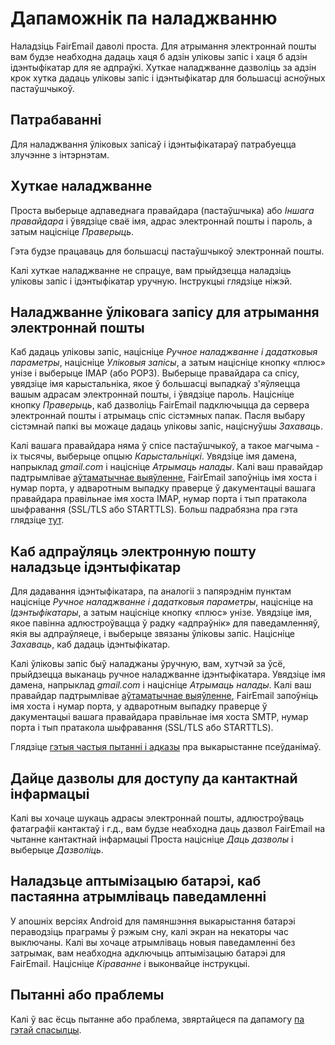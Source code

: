 # Дапаможнік па наладжванню

Наладзіць FairEmail даволі проста. Для атрымання электроннай пошты вам будзе неабходна дадаць хаця б адзін уліковы запіс і хаця б адзін ідэнтыфікатар для яе адпраўкі. Хуткае наладжванне дазволіць за адзін крок хутка дадаць уліковы запіс і ідэнтыфікатар для большасці асноўных пастаўшчыкоў.

## Патрабаванні

Для наладжвання ўліковых запісаў і ідэнтыфікатараў патрабуецца злучэнне з інтэрнэтам.

## Хуткае наладжванне

Проста выберыце адпаведнага правайдара (пастаўшчыка) або *Іншага правайдара* і ўвядзіце сваё імя, адрас электроннай пошты і пароль, а затым націсніце *Праверыць*.

Гэта будзе працаваць для большасці пастаўшчыкоў электроннай пошты.

Калі хуткае наладжванне не спрацуе, вам прыйдзецца наладзіць уліковы запіс і ідэнтыфікатар уручную. Інструкцыі глядзіце ніжэй.

## Наладжванне ўліковага запісу для атрымання электроннай пошты

Каб дадаць уліковы запіс, націсніце *Ручное наладжванне і дадатковыя параметры*, націсніце *Уліковыя запісы*, а затым націсніце кнопку «плюс» унізе і выберыце IMAP (або POP3). Выберыце правайдара са спісу, увядзіце імя карыстальніка, якое ў большасці выпадкаў з'яўляецца вашым адрасам электроннай пошты, і ўвядзіце пароль. Націсніце кнопку *Праверыць*, каб дазволіць FairEmail падключыцца да сервера электроннай пошты і атрымаць спіс сістэмных папак. Пасля выбару сістэмнай папкі вы можаце дадаць уліковы запіс, націснуўшы *Захаваць*.

Калі вашага правайдара няма ў спісе пастаўшчыкоў, а такое магчыма - іх тысячы, выберыце опцыю *Карыстальніцкі*. Увядзіце імя дамена, напрыклад *gmail.com* і націсніце *Атрымаць налады*. Калі ваш правайдар падтрымлівае [аўтаматычнае выяўленне](https://tools.ietf.org/html/rfc6186), FairEmail запоўніць імя хоста і нумар порта, у адваротным выпадку праверце ў дакументацыі вашага правайдара правільнае імя хоста IMAP, нумар порта і тып пратакола шыфравання (SSL/TLS або STARTTLS). Больш падрабязна пра гэта глядзіце [тут](https://github.com/M66B/FairEmail/blob/master/FAQ.md#authorizing-accounts).

## Каб адпраўляць электронную пошту наладзьце ідэнтыфікатар

Для дадавання ідэнтыфікатара, па аналогіі з папярэднім пунктам націсніце *Ручное наладжванне і дадатковыя параметры*, націсніце на *Ідэнтыфікатары*, а затым націсніце кнопку «плюс» унізе. Увядзіце імя, якое павінна адлюстроўвацца ў радку «адпраўнік» для паведамленняў, якія вы адпраўляеце, і выберыце звязаны ўліковы запіс. Націсніце *Захаваць*, каб дадаць ідэнтыфікатар.

Калі ўліковы запіс быў наладжаны ўручную, вам, хутчэй за ўсё, прыйдзецца выканаць ручное наладжванне ідэнтыфікатара. Увядзіце імя дамена, напрыклад *gmail.com* і націсніце *Атрымаць налады*. Калі ваш правайдар падтрымлівае [аўтаматычнае выяўленне](https://tools.ietf.org/html/rfc6186), FairEmail запоўніць імя хоста і нумар порта, у адваротным выпадку праверце ў дакументацыі вашага правайдара правільнае імя хоста SMTP, нумар порта і тып пратакола шыфравання (SSL/TLS або STARTTLS).

Глядзіце [гэтыя частыя пытанні і адказы](https://github.com/M66B/FairEmail/blob/master/FAQ.md#FAQ9) пра выкарыстанне псеўданімаў.

## Дайце дазволы для доступу да кантактнай інфармацыі

Калі вы хочаце шукаць адрасы электроннай пошты, адлюстроўваць фатаграфіі кантактаў і г.д., вам будзе неабходна даць дазвол FairEmail на чытанне кантактнай інфармацыі Проста націсніце *Даць дазволы* і выберыце *Дазволіць*.

## Наладзьце аптымізацыю батарэі, каб пастаянна атрымліваць паведамленні

У апошніх версіях Android для памяншэння выкарыстання батарэі пераводзіць праграмы ў рэжым сну, калі экран на некаторы час выключаны. Калі вы хочаце атрымліваць новыя паведамленні без затрымак, вам неабходна адключыць аптымізацыю батарэі для FairEmail. Націсніце *Кіраванне* і выконвайце інструкцыі.

## Пытанні або праблемы

Калі ў вас ёсць пытанне або праблема, звяртайцеся па дапамогу [па гэтай спасылцы](https://github.com/M66B/FairEmail/blob/master/FAQ.md).